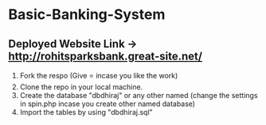 # Basic-Banking-System

## Deployed Website Link -> http://rohitsparksbank.great-site.net/
  
1. Fork the respo (Give ⭐ incase you like the work)
2. Clone the repo in your local machine.
3. Create the database "dbdhiraj" or any other named (change the settings in spin.php incase you create other named database)
4. Import the tables by using "dbdhiraj.sql"
